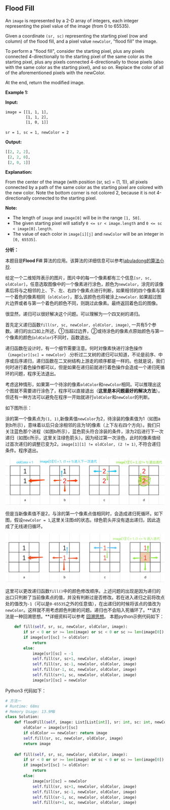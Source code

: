 ## Flood Fill

An `image` is represented by a 2-D array of integers, each integer representing the pixel value of the image (from 0 to 65535).

Given a coordinate `(sr, sc)` representing the starting pixel (row and column) of the flood fill, and a pixel value `newColor`, "flood fill" the image.

To perform a "flood fill", consider the starting pixel, plus any pixels connected 4-directionally to the starting pixel of the same color as the starting pixel, plus any pixels connected 4-directionally to those pixels (also with the same color as the starting pixel), and so on. Replace the color of all of the aforementioned pixels with the newColor.

At the end, return the modified image.

**Example 1:**

**Input:**

```pytho
image = [[1, 1, 1], 
         [1, 1, 2], 
         [1, 0, 1]]
         
sr = 1, sc = 1, newColor = 2
```

**Output:**

```python
[[2, 2, 2],
 [2, 2, 0],
 [2, 0, 1]]
```

**Explanation:**

From the center of the image (with position (sr, sc) = (1, 1)), all pixels connected by a path of the same color as the starting pixel are colored with the new color. Note the bottom corner is not colored 2, because it is not 4-directionally connected to the starting pixel.

**Note:**

- The length of `image` and `image[0]` will be in the range `[1, 50]`.
- The given starting pixel will satisfy `0 <= sr < image.length` and `0 <= sc < image[0].length`.
- The value of each color in `image[i][j]` and `newColor` will be an integer in `[0, 65535]`.

**分析：**

本题目是**Flood Fill** 算法的应用。该算法的详细信息可以参考[labuladong的算法小抄](https://labuladong.gitbook.io/algo/suan-fa-si-wei-xi-lie/floodfill-suan-fa-xiang-jie-ji-ying-yong). 

给定一个二维矩阵表示的图片，图片中的每一个像素都有三个信息`[sr, sc, oldColor]`，任意选取图像中的一个像素进行涂色，颜色为`newColor`，涂完的该像素后将与之相邻的上、下、左、右四个像素点进行判断，如果相邻的四个像素与第一个着色的像素相同（`oldColor`），那么该颜色也将被涂上`newColor`. 如果超过图片边界或者与第一个着色的颜色不同，则跳过此像素。最终返回着色后的图像。

很显然，递归可以很好解决这个问题。可以理解为一个四叉树的递归。

首先定义递归函数`fill(sr, sc, newColor, oldColor, image)`, 一共有5个参数。递归的出口如上所述，①当超过边界，②或待涂色的像素点原始颜色与第一个像素的颜色(`oldColor`)不同时，函数退出。

递归函数在设计时，有一个细节需要注意。何时对像素快进行涂色操作（`image[sr][sc] = newColor`）.分析过二叉树的递归可以知道，不论是前序、中序或后序递归，递归函数在二叉树结构上游走的顺序都是一样的。也就是说，我们何时进行着色操作都可以，但是如果在递归前就进行着色操作会造成一个递归死循环的问题，程序无法退出。

考虑这种情形，如果第一个待涂的像素`oldColor`和`newColor`相同。可以推理出这个图就不需要进行涂色了，程序可以直接退出（**这里是本问题最好的解决方法**）。但还有一种方法可以避免在程序一开始就进行`oldColor`和`newColor`的判断。

如下图所示：

涂的第一个像素点为`(1, 1)`,新像素值`newColor`为2，待涂装的像素值为1（如图a到b所示），意味着以后只会涂相邻的且为1的像素（上下左右四个方向）。我们只关注蓝色那个进程（如图b所示），蓝色箭头符合涂装的条件，涂为2后进行下一次递归（如图c所示，这里关注绿色箭头）。因为经过第一次涂色，此时的像素值经过首次递归的调整已变为2，`image[1][1] != oldColor, (2 != 1)`, 不符合递归条件。程序退出。

![Explaination1](./images/May-Week2-4-1.jpg)

但是当新像素值不是2，与涂的第一个像素点值相同时，会造成递归死循环。如下图，假设`newColor = 1`,这里关注图d的状态。绿色箭头并没有退出递归，因此造成了无线递归循环。

![Explaination2](./images/May-Week2-4-2.jpg)

这里可以更改递归函数`fill()`中的颜色修改顺序。上述问题的出现是因为递归的出口只判断了当前像素点的值，并没有判断过是否修改。若在进入递归之前将改点处的值改为`-1`（可以是`0-65535`之外的任意值），在出递归的时候将该点的值改为`newColor`。这样就不用考虑颜色判断的问题。递归也不会陷入死循环了。**该方法是一种回溯思想。**详细资料可以参考 [回溯思想](https://labuladong.gitbook.io/algo/suan-fa-si-wei-xi-lie/hui-su-suan-fa-xiang-jie-xiu-ding-ban)。
本题python示例代码如下：

```python
    def fill(self, sr, sc, newColor, oldColor, image):
        if sr < 0 or sr >= len(image) or sc < 0 or sc >= len(image[0]): return
        if image[sr][sc] != oldColor:
            return
        else: 
            image[sr][sc] = -1
            self.fill(sr, sc+1, newColor, oldColor, image)
            self.fill(sr, sc-1, newColor, oldColor, image)
            self.fill(sr-1, sc, newColor, oldColor, image)
            self.fill(sr+1, sc, newColor, oldColor, image)
            image[sr][sc] = newColor
```

Python3 代码如下：

```python
# 方法一
# Runtime: 68ms
# Memory Usage: 13.9MB
class Solution:
    def floodFill(self, image: List[List[int]], sr: int, sc: int, newColor: int) -> List[List[int]]:
        oldColor = image[sr][sc]
        if oldColor == newColor: return image
        self.fill(sr, sc, newColor, oldColor, image)
        return image
        
    def fill(self, sr, sc, newColor, oldColor, image):
        if sr < 0 or sr >= len(image) or sc < 0 or sc >= len(image[0]): return
        if image[sr][sc] != oldColor:
            return
        else: 
            image[sr][sc] = newColor
            self.fill(sr, sc+1, newColor, oldColor, image)
            self.fill(sr, sc-1, newColor, oldColor, image)
            self.fill(sr-1, sc, newColor, oldColor, image)
            self.fill(sr+1, sc, newColor, oldColor, image)
```


